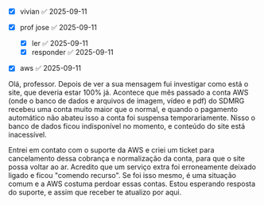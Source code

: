 - [x] vivian ✅ 2025-09-11
- [x] prof jose ✅ 2025-09-11
	- [x] ler ✅ 2025-09-11
	- [x] responder ✅ 2025-09-11
- [x] aws ✅ 2025-09-11


Olá, professor. Depois de ver a sua mensagem fui investigar como está o site, que deveria estar 100% já. Acontece que mês passado a conta AWS (onde o banco de dados e arquivos de imagem, vídeo e pdf) do SDMRG recebeu uma conta muito maior que o normal, e quando o pagamento automático não abateu isso a conta foi suspensa temporariamente. Nisso o banco de dados ficou indisponível no momento, e conteúdo do site está inacessível.

Entrei em contato com o suporte da AWS e criei um ticket para cancelamento dessa cobrança e normalização da conta, para que o site possa voltar ao ar. Acredito que um serviço extra foi erroneamente deixado ligado e ficou "comendo recurso". Se foi isso mesmo, é uma situação comum e a AWS costuma perdoar essas contas. Estou esperando resposta do suporte, e assim que receber te atualizo por aqui.

